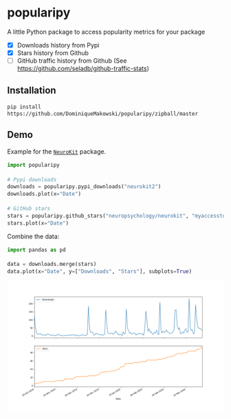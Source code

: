 # popularipy
A little Python package to access popularity metrics for your package

- [x] Downloads history from Pypi
- [x] Stars history from Github
- [ ] GitHub traffic history from Github (See https://github.com/seladb/github-traffic-stats)

## Installation

```
pip install https://github.com/DominiqueMakowski/popularipy/zipball/master
```

## Demo

Example for the [`NeuroKit`](https://github.com/neuropsychology/NeuroKit) package.
```python
import popularipy

# Pypi downloads
downloads = popularipy.pypi_downloads("neurokit2")
downloads.plot(x="Date")

# GitHub stars
stars = popularipy.github_stars("neuropsychology/neurokit", "myaccesstoken")
stars.plot(x="Date")
```

Combine the data:

```python
import pandas as pd

data = downloads.merge(stars)
data.plot(x="Date", y=["Downloads", "Stars"], subplots=True)
```

![](demo.png)
